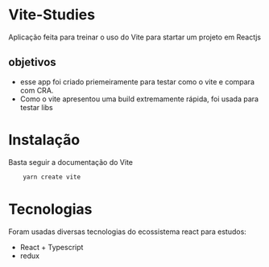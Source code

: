 # Vite-Studies

Aplicação feita para treinar o uso do Vite para startar um projeto em Reactjs

## objetivos

- esse app foi criado priemeiramente para testar como o vite e compara com CRA.
- Como o vite apresentou uma build extremamente rápida, foi usada para testar libs

# Instalação

Basta seguir a documentação do Vite

```bash
    yarn create vite
```

# Tecnologias

Foram usadas diversas tecnologias do ecossistema react para estudos:

- React + Typescript
- redux

